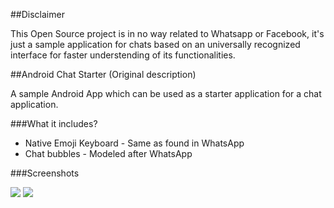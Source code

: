 ##Disclaimer

This Open Source project is in no way related to Whatsapp or Facebook, it's just a sample application for chats based on an universally recognized interface for faster understending of its functionalities.

##Android Chat Starter (Original description)

A sample Android App which can be used as a starter application for a chat application.

###What it includes?

* Native Emoji Keyboard - Same as found in WhatsApp
* Chat bubbles - Modeled after WhatsApp

###Screenshots

<img src="https://github.com/madhur/android-chat-starter/blob/gh-pages/chat1.png" />
<img src="https://github.com/madhur/android-chat-starter/blob/gh-pages/chat2.png" />
